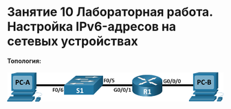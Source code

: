 # Занятие 10 Лабораторная работа. Настройка IPv6-адресов на сетевых устройствах 

#### Топология:

![](T1.png)
